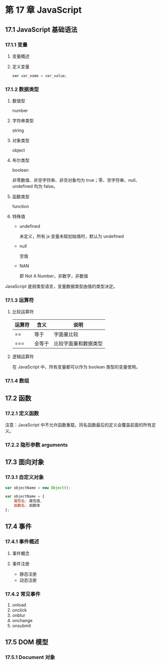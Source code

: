 # 第 17 章 JavaScript

## 17.1 JavaScript 基础语法

### 17.1.1 变量

1. 变量概述
2. 定义变量

    ```js
    var var_name = var_value;
    ```

### 17.1.2 数据类型

1. 数值型

    number

2. 字符串类型

    string

3. 对象类型

    object

4. 布尔类型

    boolean

    非零数值、非空字符串、非空对象均为 true；零、空字符串、null、undefined 均为 false。

5. 函数类型

    function

6. 特殊值

    - undefined

        未定义，所有 js 变量未赋初始值时，默认为 undefined

    - null

        空值

    - NAN

        即 Not A Number，非数字，非数值

JavaScript 是弱类型语言，变量数据类型由值的类型决定。

### 17.1.3 运算符

1. 比较运算符

    | 运算符 | 含义   | 说明                 |
    | ------ | ------ | -------------------- |
    | ==     | 等于   | 字面量比较           |
    | ===    | 全等于 | 比较字面量和数据类型 |

2. 逻辑运算符

    在 JavaScript 中，所有变量都可以作为 boolean 类型的变量使用。

### 17.1.4 数组

## 17.2 函数

### 17.2.1 定义函数

注意：JavaScript 中不允许函数重载，同名函数最后的定义会覆盖前面的所有定义。

### 17.2.2 隐形参数 arguments

## 17.3 面向对象

### 17.3.1 自定义对象

```js
var objectName = new Object();
```

```js
var objectName = {
    属性名: 属性值,
    函数名: 函数体
};
```

## 17.4 事件

### 17.4.1 事件概述

1. 事件概念
2. 事件注册

    - 静态注册
    - 动态注册

### 17.4.2 常见事件

1. onload
2. onclick
3. onblur
4. onchange
5. onsubmit

## 17.5 DOM 模型

### 17.5.1 Document 对象
